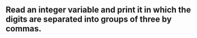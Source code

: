 ## Read an integer variable and print it in which the digits are separated into groups of three by commas.
